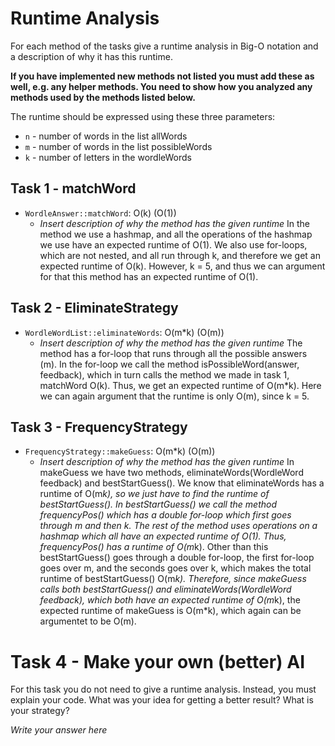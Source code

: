 # Runtime Analysis
For each method of the tasks give a runtime analysis in Big-O notation and a description of why it has this runtime.

**If you have implemented new methods not listed you must add these as well, e.g. any helper methods. You need to show how you analyzed any methods used by the methods listed below.**

The runtime should be expressed using these three parameters:
   * `n` - number of words in the list allWords
   * `m` - number of words in the list possibleWords
   * `k` - number of letters in the wordleWords


## Task 1 - matchWord
* `WordleAnswer::matchWord`: O(k) (O(1))
    * *Insert description of why the method has the given runtime*
    In the method we use a hashmap, and all the operations of the hashmap we use have an expected runtime of O(1).
    We also use for-loops, which are not nested, and all run through k, and therefore we get an expected runtime of O(k).
    However, k = 5, and thus we can argument for that this method has an expected runtime of O(1).

## Task 2 - EliminateStrategy
* `WordleWordList::eliminateWords`: O(m*k) (O(m))
    * *Insert description of why the method has the given runtime*
    The method has a for-loop that runs through all the possible answers (m). In the for-loop we call the method isPossibleWord(answer, feedback),
    which in turn calls the method we made in task 1, matchWord O(k). Thus, we get an expected runtime of O(m*k). Here we can again argument that 
    the runtime is only O(m), since k = 5.


## Task 3 - FrequencyStrategy
* `FrequencyStrategy::makeGuess`: O(m*k) (O(m))
    * *Insert description of why the method has the given runtime*
    In makeGuess we have two methods, eliminateWords(WordleWord feedback) and bestStartGuess().
    We know that eliminateWords has a runtime of O(m*k), so we just have to find the runtime of bestStartGuess().
    In bestStartGuess() we call the method frequencyPos() which has a double for-loop which first goes through 
    m and then k. The rest of the method uses operations on a hashmap which all have an expected runtime of O(1).
    Thus, frequencyPos() has a runtime of O(m*k). Other than this bestStartGuess() goes through a double for-loop, 
    the first for-loop goes over m, and the seconds goes over k, which makes the total runtime of bestStartGuess() O(m*k).
    Therefore, since makeGuess calls both bestStartGuess() and eliminateWords(WordleWord feedback), which both have an 
    expected runtime of O(m*k), the expected runtime of makeGuess is O(m*k), which again can be argumentet to be O(m).
    

# Task 4 - Make your own (better) AI
For this task you do not need to give a runtime analysis. 
Instead, you must explain your code. What was your idea for getting a better result? What is your strategy?

*Write your answer here*
